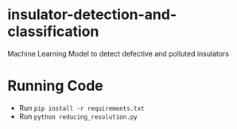 # insulator-detection-and-classification
Machine Learning Model to detect defective and polluted insulators

# Running Code
- Run `pip install -r requirements.txt`
- Run `python reducing_resolution.py`
